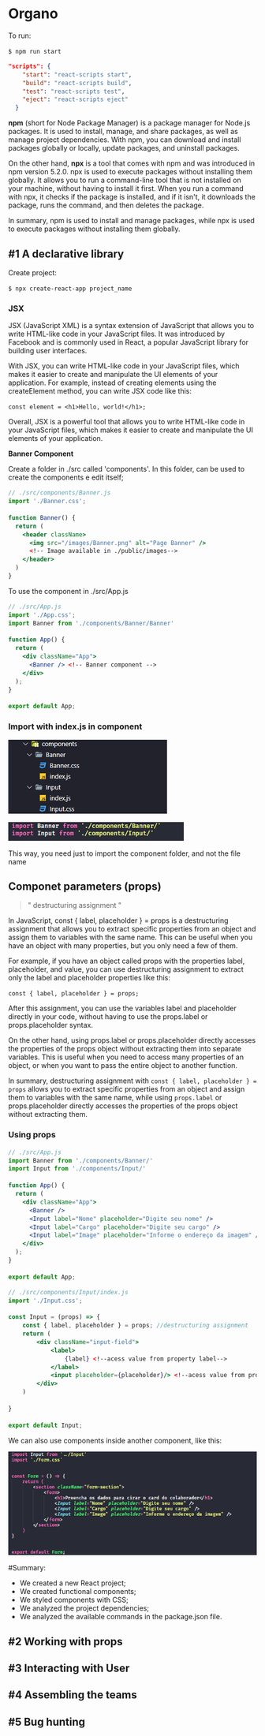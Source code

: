 # Organo 

To run:

`$ npm run start`

```json
"scripts": {
    "start": "react-scripts start",
    "build": "react-scripts build",
    "test": "react-scripts test",
    "eject": "react-scripts eject"
  }
```


__npm__ (short for Node Package Manager) is a package manager for Node.js packages. It is used to install, manage, and share packages, as well as manage project dependencies. With npm, you can download and install packages globally or locally, update packages, and uninstall packages.

On the other hand, __npx__ is a tool that comes with npm and was introduced in npm version 5.2.0. npx is used to execute packages without installing them globally. It allows you to run a command-line tool that is not installed on your machine, without having to install it first. When you run a command with npx, it checks if the package is installed, and if it isn't, it downloads the package, runs the command, and then deletes the package.

In summary, npm is used to install and manage packages, while npx is used to execute packages without installing them globally.

## __#1 A declarative library__

Create project:

`$ npx create-react-app project_name`


### JSX

JSX (JavaScript XML) is a syntax extension of JavaScript that allows you to write HTML-like code in your JavaScript files. It was introduced by Facebook and is commonly used in React, a popular JavaScript library for building user interfaces.

With JSX, you can write HTML-like code in your JavaScript files, which makes it easier to create and manipulate the UI elements of your application. For example, instead of creating elements using the createElement method, you can write JSX code like this:

`const element = <h1>Hello, world!</h1>;`

Overall, JSX is a powerful tool that allows you to write HTML-like code in your JavaScript files, which makes it easier to create and manipulate the UI elements of your application.


__Banner Component__

Create a folder in ./src called 'components'. In this folder, can be used to create
the components e edit itself;


```jsx
// ./src/components/Banner.js
import './Banner.css';

function Banner() {
  return (
    <header className>
      <img src="/images/Banner.png" alt="Page Banner" /> 
      <!-- Image available in ./public/images-->
    </header>
  )
}
```
To use the component in ./src/App.js

```jsx
// ./src/App.js
import './App.css';
import Banner from './components/Banner/Banner'

function App() {
  return (
    <div className="App">
      <Banner /> <!-- Banner component -->
    </div>
  );
}

export default App;

```

### Import with index.js in component 

![import-index-component](./readme-images/component-index.png)

![import-index-component](./readme-images/import-index.png)

This way, you need just to import the component folder, and not the file name


## Componet parameters (props)

> " destructuring assignment "

In JavaScript, const { label, placeholder } = props is a destructuring assignment that allows you to extract specific properties from an object and assign them to variables with the same name. This can be useful when you have an object with many properties, but you only need a few of them.

For example, if you have an object called props with the properties label, placeholder, and value, you can use destructuring assignment to extract only the label and placeholder properties like this:

`const { label, placeholder } = props;`

After this assignment, you can use the variables label and placeholder directly in your code, without having to use the props.label or props.placeholder syntax.

On the other hand, using props.label or props.placeholder directly accesses the properties of the props object without extracting them into separate variables. This is useful when you need to access many properties of an object, or when you want to pass the entire object to another function.

In summary, destructuring assignment with `const { label, placeholder } = props` allows you to extract specific properties from an object and assign them to variables with the same name, while using `props.label` or props.placeholder directly accesses the properties of the props object without extracting them.


### __Using props__

```jsx
// ./src/App.js
import Banner from './components/Banner/'
import Input from './components/Input/'

function App() {
  return (
    <div className="App">
      <Banner />
      <Input label="Nome" placeholder="Digite seu nome" /> 
      <Input label="Cargo" placeholder="Digite seu cargo" />
      <Input label="Image" placeholder="Informe o endereço da imagem" />
    </div>
  );
}

export default App;

```

```jsx
// ./src/components/Input/index.js
import './Input.css';

const Input = (props) => {
    const { label, placeholder } = props; //destructuring assignment
    return (
        <div className="input-field">
            <label>
                {label} <!--acess value from property label-->
            </label>
            <input placeholder={placeholder}/> <!--acess value from property placeholder-->
        </div>
    )

}

export default Input;

```

We can also use components inside another component, like this:

![components-form](./readme-images/componets.png)


#Summary:
- We created a new React project;
- We created functional components;
- We styled components with CSS;
- We analyzed the project dependencies;
- We analyzed the available commands in the package.json file.

## __#2 Working with props__
## __#3 Interacting with User__
## __#4 Assembling the teams__
## __#5 Bug hunting__



